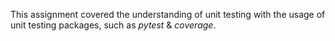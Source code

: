 This assignment covered the understanding of unit testing with the usage of unit testing packages, such as *pytest* & *coverage*.
